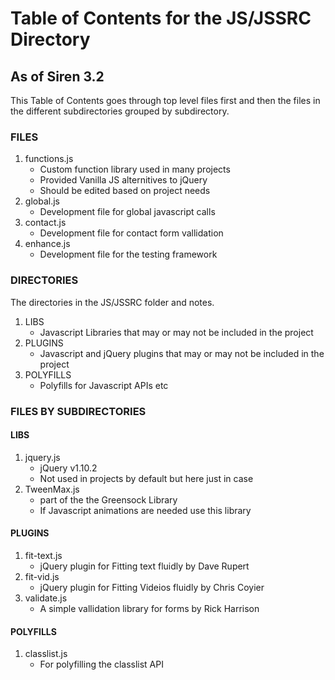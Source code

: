 # Table of Contents for the JS/JSSRC Directory #
## As of Siren 3.2 ##
This Table of Contents goes through top level files first and then the files in the different subdirectories grouped by subdirectory.

### FILES ###
1. functions.js
	- Custom function library used in many projects
	- Provided Vanilla JS alternitives to jQuery
	- Should be edited based on project needs
2. global.js
	- Development file for global javascript calls
3. contact.js
	- Development file for contact form vallidation
4. enhance.js
	- Development file for the testing framework


### DIRECTORIES ###
The directories in the JS/JSSRC folder and notes.

1. LIBS
	- Javascript Libraries that may or may not be included in the project
2. PLUGINS
	- Javascript and jQuery plugins that may or may not be included in the project
3. POLYFILLS
	- Polyfills for Javascript APIs etc


### FILES BY SUBDIRECTORIES ###

#### LIBS ####
1. jquery.js
	- jQuery v1.10.2
	- Not used in projects by default but here just in case
2. TweenMax.js
	- part of the the Greensock Library
	- If Javascript animations are needed use this library

#### PLUGINS ####
1. fit-text.js
	- jQuery plugin for Fitting text fluidly by Dave Rupert
2. fit-vid.js
	- jQuery plugin for Fitting Videios fluidly by Chris Coyier
3. validate.js
	- A simple vallidation library for forms by Rick Harrison

#### POLYFILLS ####
1. classlist.js
	- For polyfilling the classlist API
